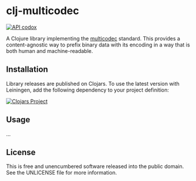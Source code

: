 clj-multicodec
==============

[![API codox](https://img.shields.io/badge/doc-API-blue.svg)](https://greglook.github.io/clj-multicodec/api/)

A Clojure library implementing the
[multicodec](https://github.com/jbenet/multicodec) standard. This provides a
content-agnostic way to prefix binary data with its encoding in a way that is
both human and machine-readable.

## Installation

Library releases are published on Clojars. To use the latest version with
Leiningen, add the following dependency to your project definition:

[![Clojars Project](http://clojars.org/mvxcvi/multicodec/latest-version.svg)](http://clojars.org/mvxcvi/multicodec)

## Usage

...

## License

This is free and unencumbered software released into the public domain.
See the UNLICENSE file for more information.
